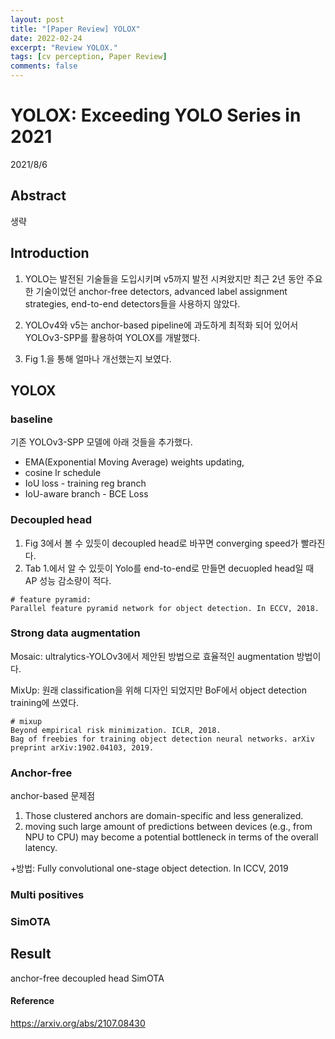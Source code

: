 ```yaml
---
layout: post
title: "[Paper Review] YOLOX"
date: 2022-02-24
excerpt: "Review YOLOX."
tags: [cv perception, Paper Review]
comments: false
---
```


# YOLOX: Exceeding YOLO Series in 2021
2021/8/6

## Abstract

생략

## Introduction

1. YOLO는 발전된 기술들을 도입시키며 v5까지 발전 시켜왔지만 최근 2년 동안 주요한 기술이었던 anchor-free detectors, advanced label assignment strategies, end-to-end detectors들을 사용하지 않았다. 

2. YOLOv4와 v5는 anchor-based pipeline에 과도하게 최적화 되어 있어서 YOLOv3-SPP를 활용하여 YOLOX를 개발했다.

3. Fig 1.을 통해 얼마나 개선했는지 보였다.

## YOLOX

### baseline

기존 YOLOv3-SPP 모델에 아래 것들을 추가했다.

* EMA(Exponential Moving Average) weights updating, 
* cosine lr schedule
* IoU loss - training reg branch
* IoU-aware branch - BCE Loss

### Decoupled head

1. Fig 3에서 볼 수 있듯이 decoupled head로 바꾸면 converging speed가 빨라진다.
2. Tab 1.에서 알 수 있듯이 Yolo를 end-to-end로 만들면 decuopled head일 때 AP 성능 감소량이 적다.
```
# feature pyramid:
Parallel feature pyramid network for object detection. In ECCV, 2018.
```
### Strong data augmentation

Mosaic: ultralytics-YOLOv3에서 제안된 방법으로 효율적인 augmentation 방법이다.

MixUp: 원래 classification을 위해 디자인 되었지만 BoF에서 object detection training에 쓰였다.
```
# mixup
Beyond empirical risk minimization. ICLR, 2018.
Bag of freebies for training object detection neural networks. arXiv preprint arXiv:1902.04103, 2019.
```
### Anchor-free

anchor-based 문제점

1. Those clustered anchors are domain-specific and less generalized.
2. moving such large amount of predictions between devices (e.g., from NPU to CPU) may become a potential bottleneck in terms of the overall latency.

+방법: Fully convolutional one-stage object detection. In ICCV, 2019

### Multi positives

### SimOTA

## Result
anchor-free
decoupled head
SimOTA

#### Reference
https://arxiv.org/abs/2107.08430
